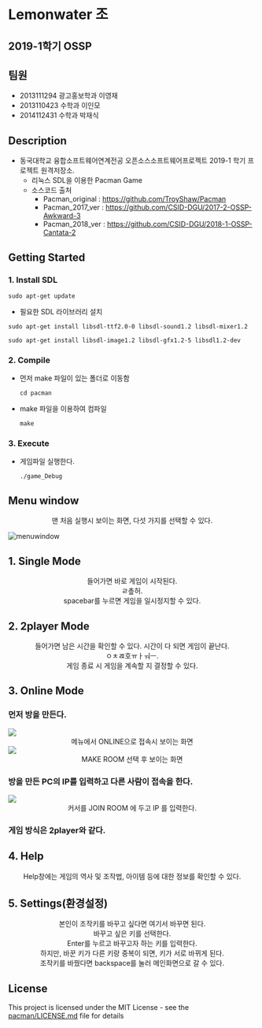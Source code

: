 # Lemonwater 조

## 2019-1학기 OSSP



## 팀원

- 2013111294 광고홍보학과 이영재
- 2013110423 수학과 이인모
- 2014112431 수학과 박재식



## Description

* 동국대학교 융합소프트웨어연계전공 오픈소스소프트웨어프로젝트 2019-1 학기 프로젝트 원격저장소.
  * 리눅스 SDL을 이용한 Pacman Game
  * 소스코드 출처
    * Pacman_original  : <https://github.com/TroyShaw/Pacman>  
    * Pacman_2017_ver : https://github.com/CSID-DGU/2017-2-OSSP-Awkward-3
    * Pacman_2018_ver : https://github.com/CSID-DGU/2018-1-OSSP-Cantata-2
    


## Getting Started

### 1. Install SDL

```
sudo apt-get update
```

* 필요한 SDL 라이브러리 설치

```
sudo apt-get install libsdl-ttf2.0-0 libsdl-sound1.2 libsdl-mixer1.2
```

```
sudo apt-get install libsdl-image1.2 libsdl-gfx1.2-5 libsdl1.2-dev
```

### 2. Compile

* 먼저 make 파일이 있는 폴더로 이동함
  ```ㅁㄴㅇㅁㅇ 
  cd pacman
  ```

* make 파일을 이용하여 컴파일

  ```
  make
  ```

### 3. Execute

* 게임파일 실행한다.

  ````
  ./game_Debug
  ````

## Menu window

<center>맨 처음 실행시 보이는 화면, 다섯 가지를 선택할 수 있다.</center>

![menuwindow](https://user-images.githubusercontent.com/46588549/59299598-fea33480-8cc7-11e9-8e6f-27c09e563d64.png)

## 1. Single Mode

<center>들어가면 바로 게임이 시작된다.</center>

<center>ㄹ촢허.</center>

<center>spacebar를 누르면 게임을 일시정지할 수 있다.</center>

## 2. 2player Mode

<center>들어가면 남은 시간을 확인할 수 있다. 시간이 다 되면 게임이 끝난다.</center>

<center>ㅇㅊㄿ호ㅠㅏㅝㅡ.</center>

<center>게임 종료 시 게임을 계속할 지 결정할 수 있다.</center>

## 3. Online Mode

### 먼저 방을 만든다.

<img src="https://i.imgur.com/KIFCRXe.png">

<center>메뉴에서 ONLINE으로 접속시 보이는 화면</center>

<img src="https://i.imgur.com/q6efYLy.png">

<center>MAKE ROOM 선택 후 보이는 화면</center>

### 방을 만든 PC의 IP를 입력하고 다른 사람이 접속을 한다.

<img src="https://i.imgur.com/P9jAkpH.png">

<center>커서를 JOIN ROOM 에 두고 IP 를 입력한다. </center>

### 게임 방식은 2player와 같다.

## 4. Help

<center>Help창에는 게임의 역사 및 조작법, 아이템 등에 대한 정보를 확인할 수 있다. </center>

## 5. Settings(환경설정)

<center>본인이 조작키를 바꾸고 싶다면 여기서 바꾸면 된다. </center>

<center>바꾸고 싶은 키를 선택한다. </center>

<center>Enter를 누르고 바꾸고자 하는 키를 입력한다. </center>

<center>하지만, 바꾼 키가 다른 키랑 중복이 되면, 키가 서로 바뀌게 된다. </center>

<center>조작키를 바꿨다면 backspace를 눌러 메인화면으로 갈 수 있다. </center>

## License

This project is licensed under the MIT License - see the [pacman/LICENSE.md](/pacman/LICENSE) file for details
